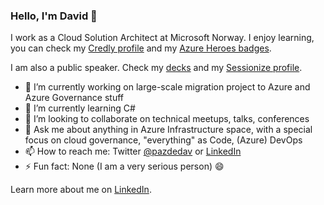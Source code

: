 ### Hello, I'm David 👋

I work as a Cloud Solution Architect at Microsoft Norway.
I enjoy learning, you can check my [Credly profile](https://www.credly.com/users/pazdedav/badges) and my [Azure Heroes badges](https://www.azureheroes.community/user/15479).

I am also a public speaker. Check my [decks](https://speakerdeck.com/pazdedav) and my [Sessionize profile](https://sessionize.com/david-pazdera).

- 🔭 I’m currently working on large-scale migration project to Azure and Azure Governance stuff
- 🌱 I’m currently learning C#
- 👯 I’m looking to collaborate on technical meetups, talks, conferences
- 💬 Ask me about anything in Azure Infrastructure space, with a special focus on cloud governance, "everything" as Code, (Azure) DevOps
- 📫 How to reach me: Twitter [@pazdedav](https://twitter.com/pazdedav) or [LinkedIn](https://no.linkedin.com/in/pazdedav)
- ⚡ Fun fact: None (I am a very serious person) 😄

Learn more about me on [LinkedIn](https://no.linkedin.com/in/pazdedav).
